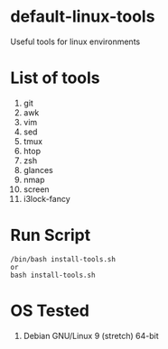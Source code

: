 # default-linux-tools
Useful tools for linux environments

# List of tools
1. git
2. awk
3. vim 
4. sed
5. tmux 
6. htop 
7. zsh 
8. glances 
9. nmap 
10. screen 
11. i3lock-fancy

# Run Script
```
/bin/bash install-tools.sh
or 
bash install-tools.sh
 ```

# OS Tested
1. Debian GNU/Linux 9 (stretch) 64-bit
